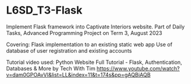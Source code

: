 # L6SD_T3-Flask
Implement Flask framework into Captivate Interiors website. Part of Daily Tasks, Advanced Programming Project on Term 3, August 2023

Covering:
Flask implementation to an existing static web app
Use of database of user registration and existing accounts

Tutorial video used:
Python Website Full Tutorial - Flask, Authentication, Databases & More by Tech With Tim
https://www.youtube.com/watch?v=dam0GPOAvVI&list=LL&index=11&t=174s&pp=gAQBiAQB
